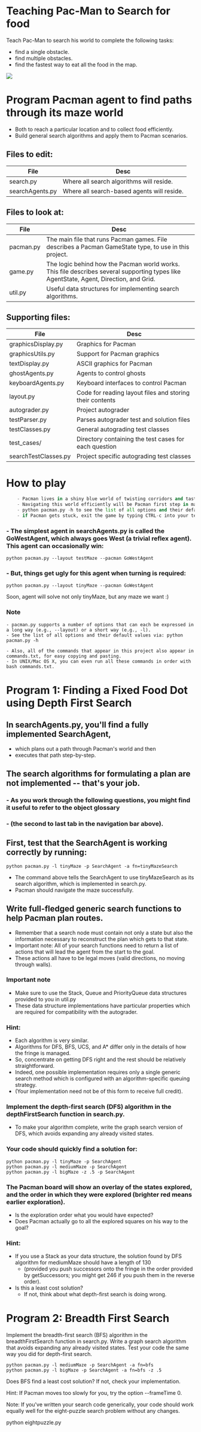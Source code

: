 # Teaching Pac-Man to Search for food

Teach Pac-Man to search his world to complete the following tasks:

- find a single obstacle.
- find multiple obstacles.
- find the fastest way to eat all the food in the map.

![](pacman.gif)


# Program Pacman agent to find paths through its maze world
- Both to reach a particular location and to collect food efficiently.
- Build general search algorithms and apply them to Pacman scenarios.

## Files to edit:
File | Desc
--- | --- 
search.py             |   Where all search algorithms will reside.
searchAgents.py        |   Where all search-based agents will reside.

## Files to look at:
File | Desc
--- | --- 
pacman.py             |   The main file that runs Pacman games. File describes a Pacman GameState type, to use in this project.
game.py               |   The logic behind how the Pacman world works. This file describes several supporting types like AgentState, Agent, Direction, and Grid.
util.py               |   Useful data structures for implementing search algorithms.

## Supporting files:
File | Desc
--- | --- 
graphicsDisplay.py    |   Graphics for Pacman
graphicsUtils.py      |   Support for Pacman graphics
textDisplay.py        |   ASCII graphics for Pacman
ghostAgents.py        |   Agents to control ghosts
keyboardAgents.py     |   Keyboard interfaces to control Pacman
layout.py             |   Code for reading layout files and storing their contents
autograder.py         |   Project autograder
testParser.py         |   Parses autograder test and solution files
testClasses.py        |   General autograding test classes
test_cases/           |   Directory containing the test cases for each question
searchTestClasses.py   |   Project specific autograding test classes

# How to play

```python pacman.py
    - Pacman lives in a shiny blue world of twisting corridors and tasty round treats. 
    - Navigating this world efficiently will be Pacman first step in mastering his domain.
    - python pacman.py -h to see the list of all options and their default values.
    - if Pacman gets stuck, exit the game by typing CTRL-c into your terminal.
```

###     - The simplest agent in searchAgents.py is called the GoWestAgent, which always goes West (a trivial reflex agent). This agent can occasionally win:

```
python pacman.py --layout testMaze --pacman GoWestAgent
```

###     - But, things get ugly for this agent when turning is required:

```
python pacman.py --layout tinyMaze --pacman GoWestAgent
```

Soon, agent will solve not only tinyMaze, but any maze we want :)

### Note 
    - pacman.py supports a number of options that can each be expressed in a long way (e.g., --layout) or a short way (e.g., -l).
    - See the list of all options and their default values via: python pacman.py -h

    - Also, all of the commands that appear in this project also appear in commands.txt, for easy copying and pasting. 
    - In UNIX/Mac OS X, you can even run all these commands in order with bash commands.txt.

# Program 1: Finding a Fixed Food Dot using Depth First Search

## In searchAgents.py, you'll find a fully implemented SearchAgent, 
- which plans out a path through Pacman's world and then 
- executes that path step-by-step.

## The search algorithms for formulating a plan are not implemented -- that's your job.
### - As you work through the following questions, you might find it useful to refer to the object glossary 
### - (the second to last tab in the navigation bar above).

## First, test that the SearchAgent is working correctly by running:

```
python pacman.py -l tinyMaze -p SearchAgent -a fn=tinyMazeSearch
```

- The command above tells the SearchAgent to use tinyMazeSearch as its search algorithm, which is implemented in search.py. 
- Pacman should navigate the maze successfully.

## Write full-fledged generic search functions to help Pacman plan routes.
- Remember that a search node must contain not only a state but also the information necessary to reconstruct the plan which gets to that state.
- Important note: All of your search functions need to return a list of actions that will lead the agent from the start to the goal.
- These actions all have to be legal moves (valid directions, no moving through walls).

### Important note
- Make sure to use the Stack, Queue and PriorityQueue data structures provided to you in util.py
- These data structure implementations have particular properties which are required for compatibility with the autograder.

### Hint: 
- Each algorithm is very similar. 
- Algorithms for DFS, BFS, UCS, and A* differ only in the details of how the fringe is managed.
- So, concentrate on getting DFS right and the rest should be relatively straightforward. 
- Indeed, one possible implementation requires only a single generic search method which is configured with an algorithm-specific queuing strategy.
- (Your implementation need not be of this form to receive full credit).

### Implement the depth-first search (DFS) algorithm in the depthFirstSearch function in search.py.
- To make your algorithm complete, write the graph search version of DFS, which avoids expanding any already visited states.

### Your code should quickly find a solution for:
```
python pacman.py -l tinyMaze -p SearchAgent
python pacman.py -l mediumMaze -p SearchAgent
python pacman.py -l bigMaze -z .5 -p SearchAgent
```

### The Pacman board will show an overlay of the states explored, and the order in which they were explored (brighter red means earlier exploration).
- Is the exploration order what you would have expected? 
- Does Pacman actually go to all the explored squares on his way to the goal?

### Hint: 
- If you use a Stack as your data structure, the solution found by DFS algorithm for mediumMaze should have a length of 130 
    - (provided you push successors onto the fringe in the order provided by getSuccessors; you might get 246 if you push them in the reverse order). 
- Is this a least cost solution? 
    - If not, think about what depth-first search is doing wrong.

# Program 2: Breadth First Search

Implement the breadth-first search (BFS) algorithm in the breadthFirstSearch function in search.py. 
Write a graph search algorithm that avoids expanding any already visited states.
Test your code the same way you did for depth-first search.

```
python pacman.py -l mediumMaze -p SearchAgent -a fn=bfs
python pacman.py -l bigMaze -p SearchAgent -a fn=bfs -z .5
```

Does BFS find a least cost solution? If not, check your implementation.

Hint: If Pacman moves too slowly for you, try the option --frameTime 0.

Note: If you've written your search code generically, your code should work equally well for the eight-puzzle search problem without any changes.

python eightpuzzle.py


